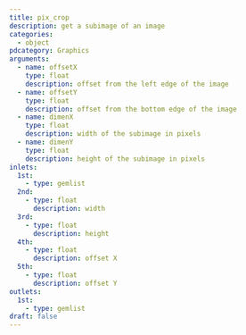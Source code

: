 ```yaml
---
title: pix_crop
description: get a subimage of an image
categories:
  - object
pdcategory: Graphics
arguments:
  - name: offsetX
    type: float
    description: offset from the left edge of the image
  - name: offsetY
    type: float
    description: offset from the bottom edge of the image
  - name: dimenX
    type: float
    description: width of the subimage in pixels
  - name: dimenY
    type: float
    description: height of the subimage in pixels
inlets:
  1st:
    - type: gemlist
  2nd:
    - type: float
      description: width
  3rd:
    - type: float
      description: height
  4th:
    - type: float
      description: offset X
  5th:
    - type: float
      description: offset Y
outlets:
  1st:
    - type: gemlist
draft: false
---
```

